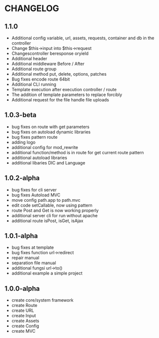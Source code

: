 CHANGELOG
=========
1.1.0
-----
  * Additional config variable, url, assets, requests, container and db in the controller
  * Change $this->input into $this->request
  * Changescontroller beresponse oryield
  * Additional header
  * Additional middleware Before / After
  * Additional route group
  * Additional method put, delete, options, patches
  * Bug fixes encode route 64bit
  * Additional CLI running
  * Template execution after execution controller / route
  * The addition of template parameters to replace forcibly
  * Additional request for the file handle file uploads


1.0.3-beta
-----
 * bug fixes on route with get parameters
 * bug fixes on autoload dynamic libraries
 * bug fixes pattern route
 * adding logo
 * additional config for mod_rewrite
 * additional function/method is in route for get current route pattern
 * additional autoload libraries
 * additional libaries DIC and Language


1.0.2-alpha
-----
 * bug fixes for cli server
 * bug fixes Autoload MVC
 * move config path.app to path.mvc
 * edit code setCallable, now using pattern
 * route Post and Get is now working properly
 * additional server cli for run without apache
 * additional route isPost, isGet, isAjax

1.0.1-alpha
-----
 
 * bug fixes at template
 * bug fixes function url->redirect
 * repair manual
 * separation file manual
 * additional fungsi url->to()
 * additional example a simple project 

1.0.0-alpha
-----

 * create core/system framework
 * create Route
 * create URL
 * create Input
 * create Assets
 * create Config
 * create MVC

